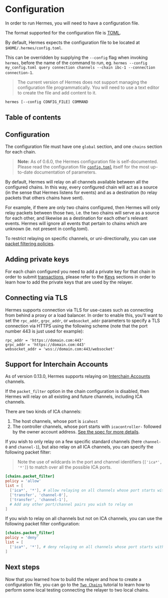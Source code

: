 # Configuration

In order to run Hermes, you will need to have a configuration file.

The format supported for the configuration file is [TOML](https://toml.io/en/).

By default, Hermes expects the configuration file to be located at `$HOME/.hermes/config.toml`.

This can be overridden by supplying the `--config` flag when invoking `hermes`, before the
name of the command to run, eg. `hermes --config my_config.toml query connection channels --chain ibc-1 --connection connection-1`.

> The current version of Hermes does not support managing the configuration file programmatically.
> You will need to use a text editor to create the file and add content to it.

```bash
hermes [--config CONFIG_FILE] COMMAND
```

## Table of contents

<!-- toc -->

## Configuration

The configuration file must have one `global` section, and one `chains` section for each chain.

> **Note:** As of 0.6.0, the Hermes configuration file is self-documented.
> Please read the configuration file [`config.toml`](https://github.com/informalsystems/ibc-rs/blob/v1.0.0-rc.2/config.toml)
> itself for the most up-to-date documentation of parameters.

By default, Hermes will relay on all channels available between all the configured chains.
In this way, every configured chain will act as a source (in the sense that Hermes listens for events)
and as a destination (to relay packets that others chains have sent).

For example, if there are only two chains configured, then Hermes will only relay packets between those two,
i.e. the two chains will serve as a source for each other, and likewise as a destination for each other's relevant events.
Hermes will ignore all events that pertain to chains which are unknown (ie. not present in config.toml).

To restrict relaying on specific channels, or uni-directionally, you can use [packet filtering policies](https://github.com/informalsystems/ibc-rs/blob/v1.0.0-rc.2/config.toml#L209-L231).

## Adding private keys

For each chain configured you need to add a private key for that chain in order to submit [transactions](./commands/tx/index.md),
please refer to the [Keys](./commands/keys/index.md) sections in order to learn how to add the private keys that are used by the relayer.

## Connecting via TLS

Hermes supports connection via TLS for use-cases such as connecting from behind
a proxy or a load balancer. In order to enable this, you'll want to set the
`rpc_addr`, `grpc_addr`, or `websocket_addr` parameters to specify a TLS
connection via HTTPS using the following scheme (note that the port number 443
is just used for example):
```
rpc_addr = 'https://domain.com:443'
grpc_addr = 'https://domain.com:443'
websocket_addr = 'wss://domain.com:443/websocket'
```

## Support for Interchain Accounts

As of version 0.13.0, Hermes supports relaying on [Interchain Accounts][ica] channels.

If the `packet_filter` option in the chain configuration is disabled, then
Hermes will relay on all existing and future channels, including ICA channels.

There are two kinds of ICA channels:

1. The host channels, whose port is `icahost`
2. The controller channels, whose port starts with `icacontroller-` followed
   by the owner account address. [See the spec for more details][ica].

If you wish to only relay on a few specific standard channels (here `channel-0` and `channel-1`),
but also relay on all ICA channels, you can specify the following packet filter:

> Note the use of wildcards in the port and channel identifiers (`['ica*', '*']`)
> to match over all the possible ICA ports.

```toml
[chains.packet_filter]
policy = 'allow'
list = [
  ['ica*', '*'], # allow relaying on all channels whose port starts with `ica`
  ['transfer', 'channel-0'],
  ['transfer', 'channel-1'],
  # Add any other port/channel pairs you wish to relay on
]
```

If you wish to relay on all channels but not on ICA channels, you can use
the following packet filter configuration:

```toml
[chains.packet_filter]
policy = 'deny'
list = [
  ['ica*', '*'], # deny relaying on all channels whose port starts with `ica`
]
```

## Next steps

Now that you learned how to build the relayer and how to create a configuration file, you can go to the [`Two Chains`](./tutorials/local-chains/index.md) tutorial to learn how to perform some local testing connecting the relayer to two local chains.

[log-level]: ./help.md#parametrizing-the-log-output-level
[ica]: https://github.com/cosmos/ibc/blob/master/spec/app/ics-027-interchain-accounts/README.md
